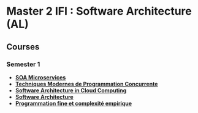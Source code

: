 # Master 2 IFI : Software Architecture (AL)

## Courses

### Semester 1

* __[SOA Microservices](/microservices)__
* __[Techniques Modernes de Programmation Concurrente](/tmpc)__
* __[Software Architecture in Cloud Computing](/sacc)__
* __[Software Architecture](/architecture)__
* __[Programmation fine et complexité empirique](/pfce)__